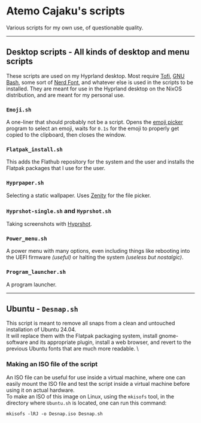 # Atemo Cajaku's scripts
Various scripts for my own use, of questionable quality.

---

## Desktop scripts - All kinds of desktop and menu scripts
These scripts are used on my Hyprland desktop. Most require [Tofi](https://github.com/philj56/tofi), [GNU Bash](https://www.gnu.org/software/bash/), some sort of [Nerd Font](https://www.nerdfonts.com/), and whatever else is used in the scripts to be installed. They are meant for use in the Hyprland desktop on the NixOS distribution, and are meant for my personal use.

### `Emoji.sh`
A one-liner that should probably not be a script. Opens the [emoji picker](https://github.com/bcongdon/ep) program to select an emoji, waits for `0.1s` for the emoji to properly get copied to the clipboard, then closes the window.

### `Flatpak_install.sh`
This adds the Flathub repository for the system and the user and installs the Flatpak packages that I use for the user.

### `Hyprpaper.sh`
Selecting a static wallpaper. Uses [Zenity](https://gitlab.gnome.org/GNOME/zenity) for the file picker.

### `Hyprshot-single.sh` and `Hyprshot.sh`
Taking screenshots with [Hyprshot](https://github.com/Gustash/hyprshot).

### `Power_menu.sh`
A power menu with many options, even including things like rebooting into the UEFI firmware *(useful)* or halting the system *(useless but nostalgic)*.

### `Program_launcher.sh`
A program launcher.

---

## Ubuntu - `Desnap.sh`
This script is meant to remove all snaps from a clean and untouched installation of Ubuntu 24.04. \
It will replace them with the Flatpak packaging system, install gnome-software and its appropriate plugin, install a web browser, and revert to the previous Ubuntu fonts that are much more readable. \

### Making an ISO file of the script
An ISO file can be useful for use inside a virtual machine, where one can easily mount the ISO file and test the script inside a virtual machine before using it on actual hardware. \
To make an ISO of this image on Linux, using the `mkisofs` tool, in the directory where `Ubuntu.sh` is located, one can run this command:
```shell
mkisofs -lRJ -o Desnap.iso Desnap.sh
```

